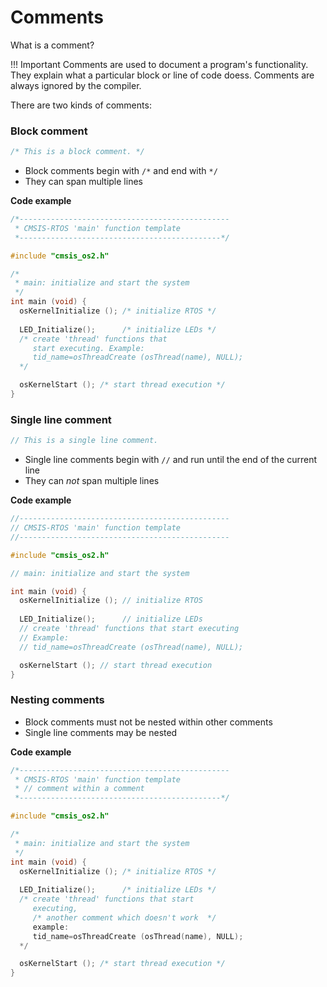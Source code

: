# Comments

What is a comment?

!!! Important
    Comments are used to document a program's functionality. They explain what a particular block or line of code doess.
    Comments are always ignored by the compiler.

There are two kinds of comments:

### Block comment

```c
/* This is a block comment. */
```

- Block comments begin with `/*` and end with `*/`
- They can span multiple lines

**Code example**

```c
/*-----------------------------------------------
 * CMSIS-RTOS 'main' function template
 *---------------------------------------------*/

#include "cmsis_os2.h"

/*
 * main: initialize and start the system
 */
int main (void) {
  osKernelInitialize (); /* initialize RTOS */
  
  LED_Initialize();      /* initialize LEDs */
  /* create 'thread' functions that
     start executing. Example:
     tid_name=osThreadCreate (osThread(name), NULL);
  */

  osKernelStart (); /* start thread execution */
}
```

### Single line comment

```c
// This is a single line comment.
```

- Single line comments begin with `//` and run until the end of the current line 
- They can *not* span multiple lines

**Code example**

```c
//-----------------------------------------------
// CMSIS-RTOS 'main' function template
//-----------------------------------------------

#include "cmsis_os2.h"

// main: initialize and start the system

int main (void) {
  osKernelInitialize (); // initialize RTOS
  
  LED_Initialize();      // initialize LEDs
  // create 'thread' functions that start executing
  // Example:
  // tid_name=osThreadCreate (osThread(name), NULL);

  osKernelStart (); // start thread execution
}
```

### Nesting comments

- Block comments must not be nested within other comments
- Single line comments may be nested

**Code example**

```c
/*-----------------------------------------------
 * CMSIS-RTOS 'main' function template
 * // comment within a comment
 *---------------------------------------------*/

#include "cmsis_os2.h"

/*
 * main: initialize and start the system
 */
int main (void) {
  osKernelInitialize (); /* initialize RTOS */
  
  LED_Initialize();      /* initialize LEDs */
  /* create 'thread' functions that start
     executing,
     /* another comment which doesn't work  */
     example:
     tid_name=osThreadCreate (osThread(name), NULL);
  */

  osKernelStart (); /* start thread execution */
}
```
